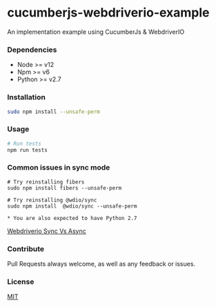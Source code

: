 # cucumberjs-webdriverio-example

An implementation example using CucumberJs & WebdriverIO

### Dependencies
* Node >= v12
* Npm >= v6
* Python >= v2.7

### Installation
```bash
sudo npm install --unsafe-perm
```
### Usage
```bash
# Run tests
npm run tests
```

### Common issues in sync mode
```
# Try reinstalling fibers
sudo npm install fibers --unsafe-perm

# Try reinstalling @wdio/sync
sudo npm install  @wdio/sync --unsafe-perm

* You are also expected to have Python 2.7
```
[Webdriverio Sync Vs Async](https://webdriver.io/docs/sync-vs-async.html)

### Contribute
Pull Requests always welcome, as well as any feedback or issues.

### License
[MIT](LICENSE)
